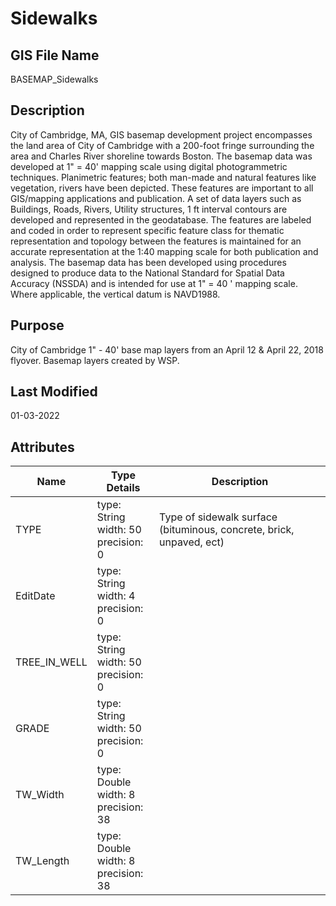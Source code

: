 # Sidewalks
## GIS File Name
BASEMAP_Sidewalks
## Description
<DIV STYLE="text-align:Left;"><DIV><DIV><P><SPAN>City of Cambridge, MA, GIS basemap development project encompasses the land area of City of Cambridge with a 200-foot fringe surrounding the area and Charles River shoreline towards Boston. The basemap data was developed at 1" = 40' mapping scale using digital photogrammetric techniques. Planimetric features; both man-made and natural features like vegetation, rivers have been depicted. These features are important to all GIS/mapping applications and publication. A set of data layers such as Buildings, Roads, Rivers, Utility structures, 1 ft interval contours are developed and represented in the geodatabase. The features are labeled and coded in order to represent specific feature class for thematic representation and topology between the features is maintained for an accurate representation at the 1:40 mapping scale for both publication and analysis. The basemap data has been developed using procedures designed to produce data to the National Standard for Spatial Data Accuracy (NSSDA) and is intended for use at 1" = 40 ' mapping scale. Where applicable, the vertical datum is NAVD1988.</SPAN></P></DIV></DIV></DIV>

## Purpose
City of Cambridge 1" - 40' base map layers from an April 12 & April 22, 2018 flyover. Basemap layers created by WSP.
## Last Modified
01-03-2022
## Attributes
|Name|Type Details|Description|
|----|------------|-----------|
|TYPE|type: String<br/>width: 50<br/>precision: 0|Type of sidewalk surface (bituminous, concrete, brick, unpaved, ect)|
|EditDate|type: String<br/>width: 4<br/>precision: 0||
|TREE_IN_WELL|type: String<br/>width: 50<br/>precision: 0||
|GRADE|type: String<br/>width: 50<br/>precision: 0||
|TW_Width|type: Double<br/>width: 8<br/>precision: 38||
|TW_Length|type: Double<br/>width: 8<br/>precision: 38||
